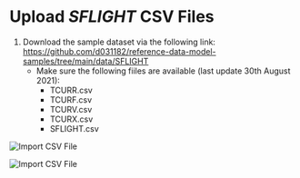 # Upload <i>SFLIGHT</i> CSV Files
1. Download the sample dataset via the following link:
https://github.com/d031182/reference-data-model-samples/tree/main/data/SFLIGHT
    - Make sure the following fiiles are available (last update 30th August 2021):
        - TCURR.csv
        - TCURF.csv
        - TCURV.csv
        - TCURX.csv
        - SFLIGHT.csv
        
![Import CSV File](images/create_tcurr_01.png)
        
![Import CSV File](images/create_tcurr_01.png)

